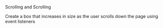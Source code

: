 Scrolling and Scrolling


Create a box that increases in size as the user scrolls down the page using event listeners